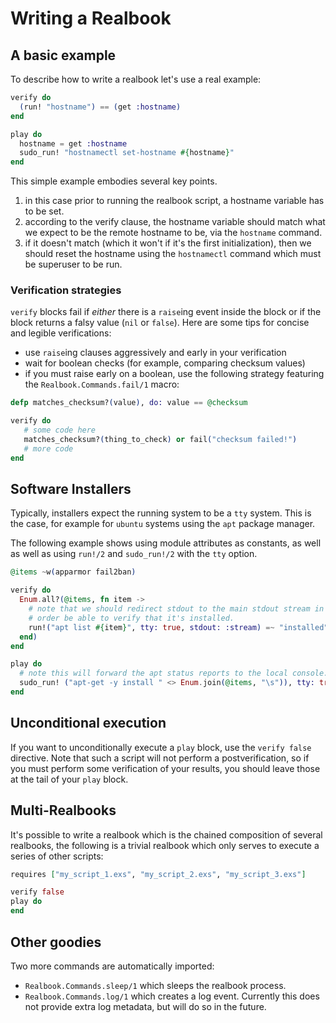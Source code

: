 # Writing a Realbook

## A basic example

To describe how to write a realbook let's use a real example:

```elixir
verify do
  (run! "hostname") == (get :hostname)
end

play do
  hostname = get :hostname
  sudo_run! "hostnamectl set-hostname #{hostname}"
end
```

This simple example embodies several key points.

1. in this case prior to running the realbook script, a hostname variable
  has to be set.
2. according to the verify clause, the hostname variable should match
  what we expect to be the remote hostname to be, via the `hostname` command.
3. if it doesn't match (which it won't if it's the first initialization),
  then we should reset the hostname using the `hostnamectl` command which
  must be superuser to be run.

### Verification strategies

`verify` blocks fail if *either* there is a `raise`ing event inside the block
or if the block returns a falsy value (`nil` or `false`).  Here are some
tips for concise and legible verifications:

- use `raise`ing clauses aggressively and early in your verification
- wait for boolean checks (for example, comparing checksum values)
- if you must raise early on a boolean, use the following strategy featuring
  the `Realbook.Commands.fail/1` macro:

```elixir
defp matches_checksum?(value), do: value == @checksum

verify do
   # some code here
   matches_checksum?(thing_to_check) or fail("checksum failed!")
   # more code
end
```


## Software Installers

Typically, installers expect the running system to be a `tty` system.
This is the case, for example for `ubuntu` systems using the `apt` package
manager.

The following example shows using module attributes as constants, as well
as well as using `run!/2` and `sudo_run!/2` with the `tty` option.

```elixir
@items ~w(apparmor fail2ban)

verify do
  Enum.all?(@items, fn item ->
    # note that we should redirect stdout to the main stdout stream in
    # order be able to verify that it's installed.
    run!("apt list #{item}", tty: true, stdout: :stream) =~ "installed"
  end)
end

play do
  # note this will forward the apt status reports to the local console.
  sudo_run! ("apt-get -y install " <> Enum.join(@items, "\s")), tty: true
end
```

## Unconditional execution

If you want to unconditionally execute a `play` block, use the `verify false`
directive.  Note that such a script will not perform a postverification, so
if you must perform some verification of your results, you should leave those
at the tail of your `play` block.

## Multi-Realbooks

It's possible to write a realbook which is the chained composition of several
realbooks, the following is a trivial realbook which only serves to execute
a series of other scripts:

```elixir
requires ["my_script_1.exs", "my_script_2.exs", "my_script_3.exs"]

verify false
play do
end
```

## Other goodies

Two more commands are automatically imported:

- `Realbook.Commands.sleep/1` which sleeps the realbook process.
- `Realbook.Commands.log/1` which creates a log event.  Currently this does
  not provide extra log metadata, but will do so in the future.
